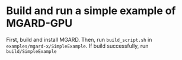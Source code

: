 # Build and run a simple example of MGARD-GPU

First, build and install MGARD.
Then, run ```build_script.sh``` in `examples/mgard-x/SimpleExample`.
If build successfully, run ```build/SimpleExample``` 

